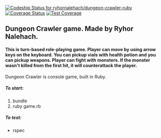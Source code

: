 [ ![Codeship Status for ryhornalehach/dungeon-crawler-ruby](https://app.codeship.com/projects/2d14e2e0-e100-0135-1de2-26103927a4dc/status?branch=master)](https://app.codeship.com/projects/266564)
[![Coverage Status](https://coveralls.io/repos/github/ryhornalehach/dungeon-crawler-ruby/badge.svg?branch=master)](https://coveralls.io/github/ryhornalehach/dungeon-crawler-ruby?branch=master)
[![Test Coverage](https://api.codeclimate.com/v1/badges/b5dedb69dbb18c783d59/test_coverage)](https://codeclimate.com/github/ryhornalehach/dungeon-crawler-ruby/test_coverage)

## Dungeon Crawler game. Made by Ryhor Nalehach.
#### This is turn-based role-playing game. Player can move by using arrow keys on the keyboard. You can pickup vials with health potion and you can pickup weapons. Player can fight with monsters. If the monster wasn't killed from the first hit, it will counterattack the player.

Dungeon Crawler is console game, built in Ruby.

##### To start:
  1. bundle
  2. ruby game.rb

##### To test:
  - rspec
